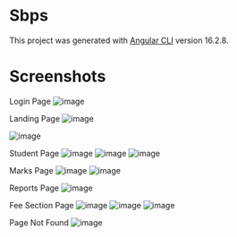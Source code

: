 # Sbps

This project was generated with [Angular CLI](https://github.com/angular/angular-cli) version 16.2.8.

# Screenshots
Login Page 
![image](https://github.com/dubeyadarsh/sbps_angular_ui/assets/75479397/28d637d9-a2ea-4aec-ada2-604cca0546ca)

Landing Page 
![image](https://github.com/dubeyadarsh/sbps_angular_ui/assets/75479397/68d40513-05da-4c30-9d66-58d9c4c8a9a3)

![image](https://github.com/dubeyadarsh/sbps_angular_ui/assets/75479397/cf700134-4374-4da2-8ec6-98b4cf7f96d1)

Student Page
![image](https://github.com/dubeyadarsh/sbps_angular_ui/assets/75479397/450bddad-7e2d-4742-8fa9-6526d92be478)
![image](https://github.com/dubeyadarsh/sbps_angular_ui/assets/75479397/831f4b92-bed0-4201-ac2c-69c6e7d5531d)
![image](https://github.com/dubeyadarsh/sbps_angular_ui/assets/75479397/d96dbeb7-e93c-48ef-9dfb-deece60a3304)

Marks Page
![image](https://github.com/dubeyadarsh/sbps_angular_ui/assets/75479397/65272433-3f92-441e-aff3-98d01c1317c6)
![image](https://github.com/dubeyadarsh/sbps_angular_ui/assets/75479397/30b37623-573a-4e7a-9f78-7b3a797a0b40)

Reports Page
![image](https://github.com/dubeyadarsh/sbps_angular_ui/assets/75479397/16cb4398-35f3-467b-83a0-56a01bc3bbbd)

Fee Section Page 
![image](https://github.com/dubeyadarsh/sbps_angular_ui/assets/75479397/3fa3ff3d-7aa1-4d25-8b03-d1f1c6b8b94b)
![image](https://github.com/dubeyadarsh/sbps_angular_ui/assets/75479397/4834b2fd-ca4a-472e-9e79-e8ff3b7114f1)
![image](https://github.com/dubeyadarsh/sbps_angular_ui/assets/75479397/ea714e71-d720-4bfc-a348-a43e3c27fbc6)

Page Not Found
![image](https://github.com/dubeyadarsh/sbps_angular_ui/assets/75479397/d2cf5c94-627b-4ab1-8cae-dcb8e25e3f83)












